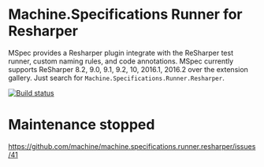 # Machine.Specifications Runner for Resharper

MSpec provides a Resharper plugin integrate with the ReSharper test runner, custom naming rules, and code annotations. MSpec currently supports ReSharper 8.2, 9.0, 9.1, 9.2, 10, 2016.1, 2016.2 over the extension gallery. Just search for `Machine.Specifications.Runner.Resharper`.

[![Build status](https://ci.appveyor.com/api/projects/status/obdkaoex68nqsubm/branch/master?svg=true)](https://ci.appveyor.com/project/machine-specifications/machine-specifications-runner-resharper/branch/master)

# Maintenance stopped

https://github.com/machine/machine.specifications.runner.resharper/issues/41
